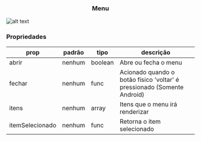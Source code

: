 <h3 align="center">Menu</h3> 

![alt text](https://media.giphy.com/media/3ov9jGf5G6hC4rsIx2/giphy.gif)

### Propriedades 
| prop | padrão | tipo | descrição |
| ---- | ---- | ----| ---- |
| abrir | nenhum | boolean | Abre ou fecha o menu |
| fechar | nenhum | func | Acionado quando o botão físico 'voltar' é pressionado (Somente Android) |
| itens | nenhum | array | Itens que o menu irá renderizar |
| itemSelecionado | nenhum | func | Retorna o item selecionado |